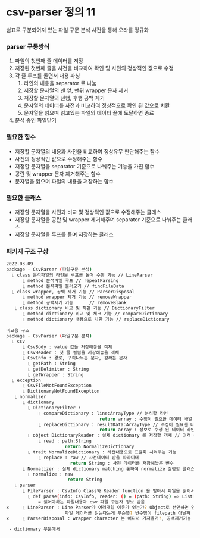 # csv-parser 정의 11
쉼표로 구분되어져 있는 파일 구문 분석
사전을 통해 오타를 정규화 

### parser 구동방식
1. 파일의 첫번째 줄 데이터를 저장
2. 저장된 첫번째 줄을 사전을 비교하여 확인 및 사전의 정상적인 값으로 수정
3. 각 줄 루프를 돌면서 내용 파싱
   1. 라인의 내용을 separator 로 나눔
   2. 저장할 문자열의 맨 앞, 맨뒤 wrapper 문자 제거
   3. 저장할 문자열의 선행, 후행 공백 제거
   4. 문자열의 데이터를 사전과 비교하여 정상적으로 확인 된 값으로 치환
   5. 문자열을 읽으며 읽고있는 파일의 데이터 끝에 도달하면 종료
4. 분석 중인 파일닫기

### 필요한 함수
- 저장할 문자열의 내용과 사전을 비교하여 정상유무 판단해주는 함수 
- 사전의 정상적인 값으로 수정해주는 함수
- 저정할 문자열을 separator 기준으로 나눠주는 기능을 가진 함수
- 공란 및 wrapper 문자 제거해주는 함수
- 문자열을 읽으며 파일의 내용을 저장하는 함수

### 필요한 클래스
- 저장할 문자열을 사전과 비교 및 정상적인 값으로 수정해주는 클래스
- 저장할 문자열을 공란 및 wrapper 제거해주며 separator 기준으로 나눠주는 클래스
- 저장할 문자열을 루프를 돌며 저장하는 클래스

### 패키지 구조 구상
````bash
2022.03.09
package - CsvParser (파일구문 분석)
  ⎿ class 분석파일의 라인을 루프를 돌며 수행 기능 // LineParser
      ⎿ method 분석파일 루프 // repeatParsing
      ⎿ method 분석파일 불러오기 // findFileData
  ⎿ class wrapper, 공백 제거 기능 // ParserDisposal
      ⎿ method wrapper 제거 기능 // removeWrapper
      ⎿ method 공백제거 기능      // removeBlank
   ⎿ class dictionary 비교 및 치환 기능 // DictionaryFilter
      ⎿ method dictionary 비교 및 체크 기능 // compareDictionary
      ⎿ method dictionary 내용으로 치환 기능 // replaceDictionary
        
비교용 구조
package - CsvParser (파일구문 분석)
  ⎿ csv
      ⎿ CsvBody : value 값들 저장해놓을 객체
      ⎿ CsvHeader : 첫 줄 컬럼을 저장해놓을 객체
      ⎿ CsvInfo : 경로, 구획나누는 문자, 감싸는 문자
        ⎿ getPath : String
        ⎿ getDelimiter : String
        ⎿ getWrapper : String
  ⎿ exception
      ⎿ CsvFileNotFoundException
      ⎿ DictionaryNotFoundException
   ⎿ normalizer
      ⎿ dictionary
        ⎿ DictionaryFilter : 
            ⎿ compareDictionary : line:ArrayType // 분석할 라인
                                   return array : 수정이 필요한 데이터 배열
            ⎿ replaceDictionary : resultData:ArrayType // 수정이 필요한 데이터 배열
                                   return array : 정보로 수정 된 데이터 라인
        ⎿ object DictionaryReader : 실제 dictionary 를 저장할 객체 // 여러 곳에서 사용 되어져서 object ??
            ⎿ read : path:String 
                      return NormalizeDictionary 
        ⎿ trait NormalizeDictionary : 사전내용으로 표쥰화 시켜주는 기능
            ⎿ replace : raw // 사전데이터 받을 파라미터
                        return String : 사전 데이터를 저장해놓은 변수
      ⎿ Normalizer : 실제 dictionary matching 통하여 normalize 실행할 클래스
        ⎿ normalize : raw
                       return String
   ⎿ parser
      ⎿ FileParser : CsvInfo Class와 Reader function 을 받아서 파일을 읽어서 제공하는 function
        ⎿ def parse(info: CsvInfo, reader: () = (path: String) => List[String]): CsvInfo
            = 읽어야하는 파일내용과 csv 파일 구분자 정보 받음
x     ⎿ LineParser : Line Parser가 여러개일 이유가 있는가? Object로 선언하면 안되는 이유
                      파일 데이터를 읽는다는게 무슨뜻? 변수명이 filepath 아닐까
x     ⎿ ParserDisposal : wrapper character 는 어디서 가져올거?, 공백제거기능 왜 별도로 만듬?

 - dictionary 부분에서 
````